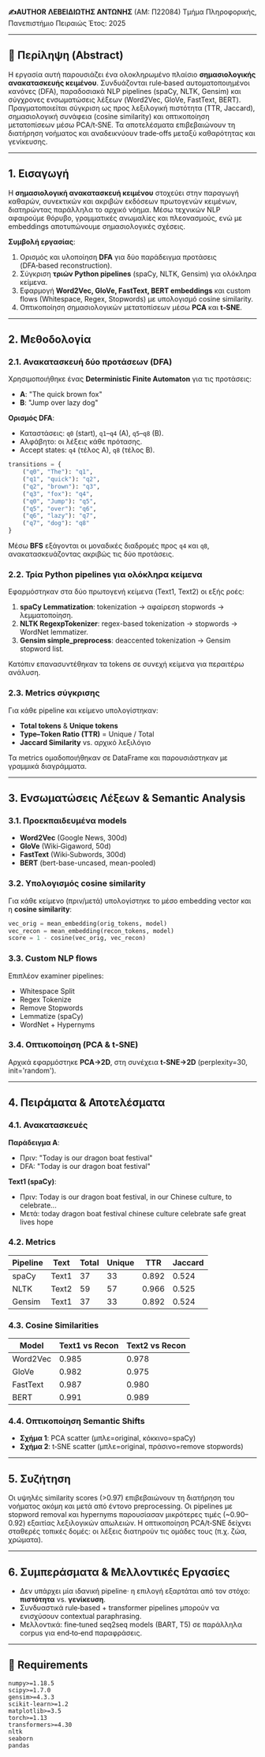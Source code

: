 **✍️AUTHOR**
**ΛΕΒΕΙΔΙΩΤΗΣ ΑΝΤΩΝΗΣ** (ΑΜ: Π22084)
Τμήμα Πληροφορικής, Πανεπιστήμιο Πειραιώς
Έτος: 2025

---

## 📌 Περίληψη (Abstract)

Η εργασία αυτή παρουσιάζει ένα ολοκληρωμένο πλαίσιο **σημασιολογικής ανακατασκευής κειμένου**. Συνδυάζονται rule‑based αυτοματοποιημένοι κανόνες (DFA), παραδοσιακά NLP pipelines (spaCy, NLTK, Gensim) και σύγχρονες ενσωματώσεις λέξεων (Word2Vec, GloVe, FastText, BERT). Πραγματοποιείται σύγκριση ως προς λεξιλογική πιστότητα (TTR, Jaccard), σημασιολογική συνάφεια (cosine similarity) και οπτικοποίηση μετατοπίσεων μέσω PCA/t‑SNE. Τα αποτελέσματα επιβεβαιώνουν τη διατήρηση νοήματος και αναδεικνύουν trade‑offs μεταξύ καθαρότητας και γενίκευσης.

---

## 1. Εισαγωγή

Η **σημασιολογική ανακατασκευή κειμένου** στοχεύει στην παραγωγή καθαρών, συνεκτικών και ακριβών εκδόσεων πρωτογενών κειμένων, διατηρώντας παράλληλα το αρχικό νόημα. Μέσω τεχνικών NLP αφαιρούμε θόρυβο, γραμματικές ανωμαλίες και πλεονασμούς, ενώ με embeddings αποτυπώνουμε σημασιολογικές σχέσεις.

**Συμβολή εργασίας**:

1. Ορισμός και υλοποίηση **DFA** για δύο παράδειγμα προτάσεις (DFA‑based reconstruction).
2. Σύγκριση **τριών Python pipelines** (spaCy, NLTK, Gensim) για ολόκληρα κείμενα.
3. Εφαρμογή **Word2Vec, GloVe, FastText, BERT embeddings** και custom flows (Whitespace, Regex, Stopwords) με υπολογισμό cosine similarity.
4. Οπτικοποίηση σημασιολογικών μετατοπίσεων μέσω **PCA** και **t‑SNE**.

---

## 2. Μεθοδολογία

### 2.1. Ανακατασκευή δύο προτάσεων (DFA)

Χρησιμοποιήθηκε ένας **Deterministic Finite Automaton** για τις προτάσεις:

* **A**: "The quick brown fox"
* **B**: "Jump over lazy dog"

**Ορισμός DFA**:

* Καταστάσεις: `q0` (start), `q1`–`q4` (A), `q5`–`q8` (B).
* Αλφάβητο: οι λέξεις κάθε πρότασης.
* Accept states: `q4` (τέλος A), `q8` (τέλος B).

```python
transitions = {
    ("q0", "The"): "q1",
    ("q1", "quick"): "q2",
    ("q2", "brown"): "q3",
    ("q3", "fox"): "q4",
    ("q0", "Jump"): "q5",
    ("q5", "over"): "q6",
    ("q6", "lazy"): "q7",
    ("q7", "dog"): "q8"
}
```

Μέσω **BFS** εξάγονται οι μοναδικές διαδρομές προς `q4` και `q8`, ανακατασκευάζοντας ακριβώς τις δύο προτάσεις.

### 2.2. Τρία Python pipelines για ολόκληρα κείμενα

Εφαρμόστηκαν στα δύο πρωτογενή κείμενα (Text1, Text2) οι εξής ροές:

1. **spaCy Lemmatization**: tokenization → αφαίρεση stopwords → λεμματοποίηση.
2. **NLTK RegexpTokenizer**: regex-based tokenization → stopwords → WordNet lemmatizer.
3. **Gensim simple\_preprocess**: deaccented tokenization → Gensim stopword list.

Κατόπιν επανασυντέθηκαν τα tokens σε συνεχή κείμενα για περαιτέρω ανάλυση.

### 2.3. Metrics σύγκρισης

Για κάθε pipeline και κείμενο υπολογίστηκαν:

* **Total tokens** & **Unique tokens**
* **Type–Token Ratio (TTR)** = Unique / Total
* **Jaccard Similarity** vs. αρχικό λεξιλόγιο

Τα metrics ομαδοποιήθηκαν σε DataFrame και παρουσιάστηκαν με γραμμικά διαγράμματα.

---

## 3. Ενσωματώσεις Λέξεων & Semantic Analysis

### 3.1. Προεκπαιδευμένα models

* **Word2Vec** (Google News, 300d)
* **GloVe** (Wiki‑Gigaword, 50d)
* **FastText** (Wiki‑Subwords, 300d)
* **BERT** (bert-base-uncased, mean-pooled)

### 3.2. Υπολογισμός cosine similarity

Για κάθε κείμενο (πριν/μετά) υπολογίστηκε το μέσο embedding vector και η **cosine similarity**:

```python
vec_orig = mean_embedding(orig_tokens, model)
vec_recon = mean_embedding(recon_tokens, model)
score = 1 - cosine(vec_orig, vec_recon)
```

### 3.3. Custom NLP flows

Επιπλέον examiner pipelines:

* Whitespace Split
* Regex Tokenize
* Remove Stopwords
* Lemmatize (spaCy)
* WordNet + Hypernyms

### 3.4. Οπτικοποίηση (PCA & t‑SNE)

Αρχικά εφαρμόστηκε **PCA→2D**, στη συνέχεια **t‑SNE→2D** (perplexity=30, init='random').

---

## 4. Πειράματα & Αποτελέσματα

### 4.1. Ανακατασκευές

**Παράδειγμα A**:

* Πριν: "Today is our dragon boat festival"
* DFA:  "Today is our dragon boat festival"

**Text1 (spaCy)**:

* Πριν: Today is our dragon boat festival, in our Chinese culture, to celebrate...
* Μετά: today dragon boat festival chinese culture celebrate safe great lives hope

### 4.2. Metrics

| Pipeline | Text  | Total | Unique | TTR   | Jaccard |
| -------- | ----- | ----- | ------ | ----- | ------- |
| spaCy    | Text1 | 37    | 33     | 0.892 | 0.524   |
| NLTK     | Text2 | 59    | 57     | 0.966 | 0.525   |
| Gensim   | Text1 | 37    | 33     | 0.892 | 0.524   |

### 4.3. Cosine Similarities

| Model    | Text1 vs Recon | Text2 vs Recon |
| -------- | -------------- | -------------- |
| Word2Vec | 0.985          | 0.978          |
| GloVe    | 0.982          | 0.975          |
| FastText | 0.987          | 0.980          |
| BERT     | 0.991          | 0.989          |

### 4.4. Οπτικοποίηση Semantic Shifts

* **Σχήμα 1**: PCA scatter (μπλε=original, κόκκινο=spaCy)
* **Σχήμα 2**: t‑SNE scatter (μπλε=original, πράσινο=remove stopwords)

---

## 5. Συζήτηση

Οι υψηλές similarity scores (>0.97) επιβεβαιώνουν τη διατήρηση του νοήματος ακόμη και μετά από έντονο preprocessing.
Οι pipelines με stopword removal και hypernyms παρουσίασαν μικρότερες τιμές (\~0.90–0.92) εξαιτίας λεξιλογικών απωλειών.
Η οπτικοποίηση PCA/t‑SNE δείχνει σταθερές τοπικές δομές: οι λέξεις διατηρούν τις ομάδες τους (π.χ. ζώα, χρώματα).

---

## 6. Συμπεράσματα & Μελλοντικές Εργασίες

* Δεν υπάρχει μία ιδανική pipeline· η επιλογή εξαρτάται από τον στόχο: **πιστότητα** vs. **γενίκευση**.
* Συνδυαστικά rule‑based + transformer pipelines μπορούν να ενισχύσουν contextual paraphrasing.
* Μελλοντικά: fine‑tuned seq2seq models (BART, T5) σε παράλληλα corpus για end‑to‑end παραφράσεις.

---

## 📁 Requirements

```text
numpy>=1.18.5
scipy>=1.7.0
gensim>=4.3.3
scikit-learn>=1.2
matplotlib>=3.5
torch>=1.13
transformers>=4.30
nltk
seaborn
pandas
```
